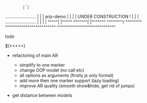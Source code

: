 
             _
            | |
  .........................
 |                         |
 |        arjs-demo        |
 |                         |
 |   UNDER CONSTRUCTION !  |
 |                         |
  .........................
             | |
             | |
        ^^^^^| |^^^^^
      ^^^^^^^| |^^^^^^^
    ^^^^^^^^/   \^^^^^^^^
  ^^^^^^^^^^^^^^^^^^^^^^^^^
^^^^^^^^^^^^^^^^^^^^^^^^^^^^^

todo


$(+++++)

- refactoring of main AR
  + simplify to one marker
  - change OOP model (no call etc)
  - all options as arguments (firstly js only format)
  - add more then one marker support (lazy loading)
  - improve AR quality (smooth show&hide, get rid of jumps)

- get distance between models















































